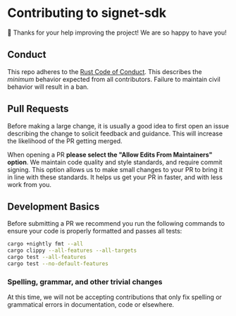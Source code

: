 # Contributing to signet-sdk

:balloon: Thanks for your help improving the project! We are so happy to have
you!

## Conduct

This repo adheres to the [Rust Code of Conduct][coc]. This describes
the _minimum_ behavior expected from all contributors. Failure to maintain civil
behavior will result in a ban.

[coc]: https://www.rust-lang.org/policies/code-of-conduct

## Pull Requests

Before making a large change, it is usually a good idea to first open an issue
describing the change to solicit feedback and guidance. This will increase the
likelihood of the PR getting merged.

When opening a PR **please select the "Allow Edits From Maintainers" option**.
We maintain code quality and style standards, and require commit signing. This
option allows us to make small changes to your PR to bring it in line with
these standards. It helps us get your PR in faster, and with less work from you.

## Development Basics

Before submitting a PR we recommend you run the following commands to ensure
your code is properly formatted and passes all tests:

```sh
cargo +nightly fmt --all
cargo clippy --all-features --all-targets
cargo test --all-features
cargo test --no-default-features
```

### Spelling, grammar, and other trivial changes

At this time, we will not be accepting contributions that only fix spelling or
grammatical errors in documentation, code or
elsewhere.
